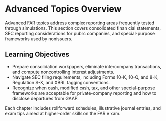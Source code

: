 # Advanced Topics Overview

Advanced FAR topics address complex reporting areas frequently tested through simulations. This section covers consolidated finan
cial statements, SEC reporting considerations for public companies, and special-purpose frameworks used by nonissuers.

## Learning Objectives

- Prepare consolidation workpapers, eliminate intercompany transactions, and compute noncontrolling interest adjustments.
- Navigate SEC filing requirements, including Forms 10-K, 10-Q, and 8-K, Regulation S-X, and XBRL tagging conventions.
- Recognize when cash, modified cash, tax, and other special-purpose frameworks are acceptable for private-company reporting and
 how to disclose departures from GAAP.

Each chapter includes rollforward schedules, illustrative journal entries, and exam tips aimed at higher-order skills on the FAR e
xam.
